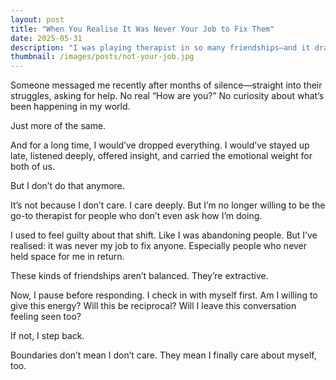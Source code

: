 ```yaml
---
layout: post
title: "When You Realise It Was Never Your Job to Fix Them"
date: 2025-05-31
description: "I was playing therapist in so many friendships—and it drained me."
thumbnail: /images/posts/not-your-job.jpg
---
```


Someone messaged me recently after months of silence—straight into their struggles, asking for help. No real “How are you?” No curiosity about what’s been happening in my world.

Just more of the same.

And for a long time, I would’ve dropped everything. I would’ve stayed up late, listened deeply, offered insight, and carried the emotional weight for both of us.

But I don’t do that anymore.

It’s not because I don’t care. I care deeply. But I’m no longer willing to be the go-to therapist for people who don’t even ask how I’m doing.

I used to feel guilty about that shift. Like I was abandoning people. But I’ve realised: it was never my job to fix anyone. Especially people who never held space for me in return.

These kinds of friendships aren’t balanced. They’re extractive.

Now, I pause before responding. I check in with myself first. Am I willing to give this energy? Will this be reciprocal? Will I leave this conversation feeling seen too?

If not, I step back.

Boundaries don’t mean I don’t care. They mean I finally care about myself, too.

